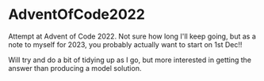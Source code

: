 # AdventOfCode2022

Attempt at Advent of Code 2022. Not sure how long I'll keep going, but as a note to myself for 2023, you probably actually want to start on 1st Dec!!

Will try and do a bit of tidying up as I go, but more interested in getting the answer than producing a model solution.
